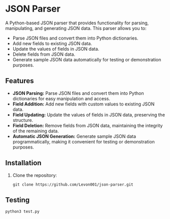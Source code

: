 # JSON Parser

A Python-based JSON parser that provides functionality for parsing, manipulating, and generating JSON data. This parser allows you to:

- Parse JSON files and convert them into Python dictionaries.
- Add new fields to existing JSON data.
- Update the values of fields in JSON data.
- Delete fields from JSON data.
- Generate sample JSON data automatically for testing or demonstration purposes.

## Features

- **JSON Parsing:** Parse JSON files and convert them into Python dictionaries for easy manipulation and access.
- **Field Addition:** Add new fields with custom values to existing JSON data.
- **Field Updating:** Update the values of fields in JSON data, preserving the structure.
- **Field Deletion:** Remove fields from JSON data, maintaining the integrity of the remaining data.
- **Automatic JSON Generation:** Generate sample JSON data programmatically, making it convenient for testing or demonstration purposes.

## Installation

1. Clone the repository:

   ```shell
   git clone https://github.com/Levon001/json-parser.git
   ```

## Testing
```
python3 test.py
```
   
